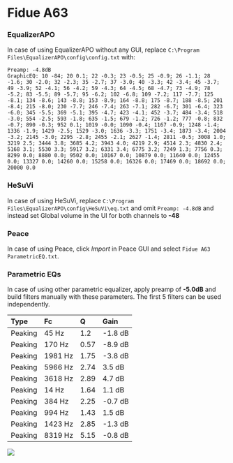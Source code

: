 # Fidue A63

### EqualizerAPO
In case of using EqualizerAPO without any GUI, replace `C:\Program Files\EqualizerAPO\config\config.txt`
with:
```
Preamp: -4.8dB
GraphicEQ: 10 -84; 20 0.1; 22 -0.3; 23 -0.5; 25 -0.9; 26 -1.1; 28 -1.6; 30 -2.0; 32 -2.3; 35 -2.7; 37 -3.0; 40 -3.3; 42 -3.4; 45 -3.7; 49 -3.9; 52 -4.1; 56 -4.2; 59 -4.3; 64 -4.5; 68 -4.7; 73 -4.9; 78 -5.2; 83 -5.5; 89 -5.7; 95 -6.2; 102 -6.8; 109 -7.2; 117 -7.7; 125 -8.1; 134 -8.6; 143 -8.8; 153 -8.9; 164 -8.8; 175 -8.7; 188 -8.5; 201 -8.4; 215 -8.0; 230 -7.7; 246 -7.4; 263 -7.1; 282 -6.7; 301 -6.4; 323 -6.0; 345 -5.5; 369 -5.1; 395 -4.7; 423 -4.1; 452 -3.7; 484 -3.4; 518 -3.0; 554 -2.5; 593 -1.8; 635 -1.5; 679 -1.2; 726 -1.2; 777 -0.8; 832 -0.7; 890 -0.3; 952 0.1; 1019 -0.0; 1090 -0.4; 1167 -0.9; 1248 -1.4; 1336 -1.9; 1429 -2.5; 1529 -3.0; 1636 -3.3; 1751 -3.4; 1873 -3.4; 2004 -3.2; 2145 -3.0; 2295 -2.8; 2455 -2.1; 2627 -1.4; 2811 -0.5; 3008 1.0; 3219 2.5; 3444 3.8; 3685 4.2; 3943 4.0; 4219 2.9; 4514 2.3; 4830 2.4; 5168 3.1; 5530 3.3; 5917 3.2; 6331 3.4; 6775 3.2; 7249 1.3; 7756 0.3; 8299 0.0; 8880 0.0; 9502 0.0; 10167 0.0; 10879 0.0; 11640 0.0; 12455 0.0; 13327 0.0; 14260 0.0; 15258 0.0; 16326 0.0; 17469 0.0; 18692 0.0; 20000 0.0
```

### HeSuVi
In case of using HeSuVi, replace `C:\Program Files\EqualizerAPO\config\HeSuVi\eq.txt` and omit `Preamp:
-4.8dB` and instead set Global volume in the UI for both channels to **-48**

### Peace
In case of using Peace, click *Import* in Peace GUI and select `Fidue A63 ParametricEQ.txt`.

### Parametric EQs
In case of using other parametric equalizer, apply preamp of **-5.0dB** and build filters manually with
these parameters. The first 5 filters can be used independently.

| Type    | Fc      |    Q | Gain    |
|:--------|:--------|:-----|:--------|
| Peaking | 45 Hz   | 1.2  | -1.8 dB |
| Peaking | 170 Hz  | 0.57 | -8.9 dB |
| Peaking | 1981 Hz | 1.75 | -3.8 dB |
| Peaking | 5966 Hz | 2.74 | 3.5 dB  |
| Peaking | 3618 Hz | 2.89 | 4.7 dB  |
| Peaking | 14 Hz   | 1.64 | 1.1 dB  |
| Peaking | 384 Hz  | 2.25 | -0.7 dB |
| Peaking | 994 Hz  | 1.43 | 1.5 dB  |
| Peaking | 1423 Hz | 2.85 | -1.3 dB |
| Peaking | 8319 Hz | 5.15 | -0.8 dB |

![](https://raw.githubusercontent.com/jaakkopasanen/AutoEq/master/results/innerfidelity/sbaf-serious/Fidue%20A63/Fidue%20A63.png)